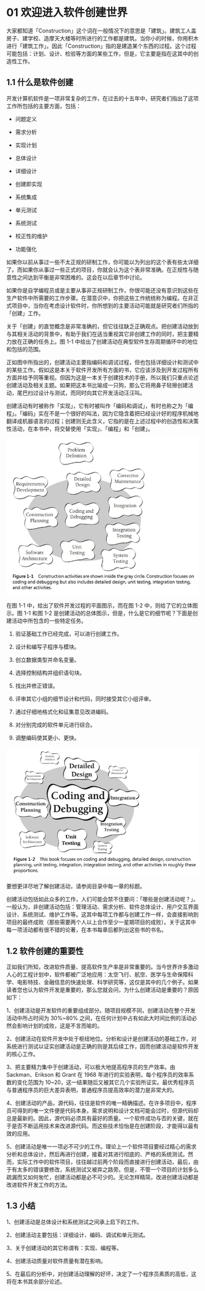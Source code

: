 # 01 欢迎进入软件创建世界

大家都知道「Construction」这个词在一般情况下的意思是「建筑」。建筑工人盖房子、建学校、造摩天大楼等时所进行的工作都是建筑。当你小的时候，你用积木进行「建筑工作」。因此「Construction」指的是建造某个东西的过程。这个过程可能包括：计划、设计、检验等方面的某些工作，但是，它主要是指在这其中的创造性工作。

## 1.1 什么是软件创建

开发计算机软件是一项非常复杂的工作，在过去的十五年中，研究者们指出了这项工作所包括的主要方面，包括：

- 问题定义

- 需求分析

- 实现计划

- 总体设计

- 详细设计

- 创建即实现

- 系统集成

- 单元测试

- 系统测试

- 校正性的维护

- 功能强化

如果你以前从事过一些不太正规的研制工作，你可能以为列出的这个表有些太详细了。而如果你从事过一些正式的项目，你就会认为这个表非常准确。在正规性与随意性之间达到平衡是非常困难的。这会在以后章节中讨论。

如果你是自学编程员或是主要从事非正规研制工作，你很可能还没有意识到这些在生产软件中所需要的工作步骤。在潜意识中，你把这些工作统统称为编程。在非正式项目中，当你在考虑设计软件时，你所想到的主要活动可能就是研究者们所指的「创建」工作。

关于「创建」的直觉概念是非常准确的，但它往往缺乏正确观点。把创建活动放到与其相关活动的背景中，有助于我们在适当重视其它非创建工作的同时，把主要精力放在正确的任务上。图 1-1 中给出了创建活动在典型软件生存周期循环中的地位和包括的范围。

正如图中所指出的，创建活动主要指编码和调试过程，但也包括详细设计和测试中的某些工作。假如这是本关于软件开发所有方面的书，它应该涉及到开发过程所有方面并给予同等重视。但因为这是一本关于创建技术的手册，所以我们只重点论述创建活动及相关主题。如果把这本书比喻成一只狗，那么它将用鼻子轻擦创建活动，尾巴扫过设计与测试，而同时向其它开发活动汪汪叫。

创建活动有时被称作「实现」，它有时被叫作「编码和调试」，有时也称之为「编程」。「编码」实在不是一个很好的叫法，因为它隐含着把已经设计好的程序机械地翻译成机器语言的过程；创建则无此含义，它指的是在上述过程中的创造性和决策性活动，在本书中，将交替使用「实现」、「编程」和「创建」。

![](./res/2019001.png)

在图 1-1 中，给出了软件开发过程的平面图示，而在图 1-2 中，则给了它的立体图示。图 1-1 和图 1-2 是创建活动的总体图示，但是，什么是它的细节呢？下面是创建活动中所包含的一些特定任务。

1. 验证基础工作已经完成，可以进行创建工作。

2. 设计和编写子程序与模块。

3. 创立数据类型并命名变量。

4. 选择控制结构并组织语句块。

5. 找出并修正错误。

6. 评审其它小组的细节设计和代码，同时接受其它小组评审。

7. 通过仔细地格式化和征集意见改进编码。

8. 对分别完成的软件单元进行综合。

9. 调整编码使其更小、更快。

![](./res/2019002.png)

要想更详尽地了解创建活动，请参阅目录中每一章的标题。

创建活动包括如此众多的工作，人们可能会禁不住要问：「哪些是创建活动呢？」。一般认为，非创建活动包括：管理活动、需求分析、软件总体设计、用户交互界面设计、系统测试、维护工作等。这其中每项工作都与创建工作一样，会直接影响到项目的最终成败（那些需要两个人以上合作至少一星期项目的成败）。关于这其中每一项活动都有很不错的论著，在本书每章后都列出这些书的书名。

## 1.2 软件创建的重要性

正如我们所知，改进软件质量、提高软件生产率是非常重要的。当今世界许多激动人心的工程计划中，软件都被广泛地应用：太空飞行、航空、医学与生命保障科学、电影特技、金融信息的快速处理、科学研究等，这仅是其中的几个例子。如果读者您也认为软件开发是重要的，那么您就会问，为什么创建活动是重要的？原因如下：

1、创建活动是开发软件的重要组成部分。随项目规模不同，创建活动在整个开发活动中所占时间为 30%~80% 之间，在任何计划中占有如此大时间比例的活动必然会影响计划的成败，这是不言而喻的。

2、创建活动在软件开发中处于枢纽地位。分析和设计是创建活动的基础工作，对系统进行测试以证实创建活动是正确的则是其后续工作，因而创建活动是软件开发的核心工作。

3、把主要精力集中于创建活动，可以极大地提高程序员的生产效率。由 Sackman、Erikson 和 Grant 在 1968 年进行的实验表明，每个程序员的效率系数的变化范围为 10~20，这一结果随后又被其它几个实验所证实。最优秀程序员与普通程序员的巨大差异表明，普通程序员提高效率的潜力是非常大的。

4、创建活动的产品，源代码，往往是软件的唯一精确描述。在许多项目中，程序员可得到的唯一文件便是代码本身。需求说明和设计文档可能会过时，但源代码却总是最新的。因此，源代码必须具有最好的质量。一个软件成功与否的关键，就在于是否不断运用技术来改进源代码。而这些技术恰怡是在创建阶段，才能得以最有效的应用。

5、创建活动是唯一一项必不可少的工作。理论上一个软件项目要经过精心的需求分析和总体设计，然后再进行创建，接着对其进行彻底的、严格的系统测试。然而，实际工作中的软件项目，往往越过前两个阶段而直接进行创建活动，最后，由于有太多的错误要修改，系统测试又被弃之路旁。但是，不管一个项目的计划多么疏漏而又如何匆忙，创建活动都是必不可少的。无论怎样精简，改进创建活动都是改进软件开发工作的方法。

## 1.3 小结

1、创建活动是总体设计和系统测试之间承上启下的工作。

2、创建活动主要包括：详细设计、编码、调试和单元测试。

3、关于创建活动的其它称谓有：实现、编程等。

4、创建活动质量对软件质量有潜在影响。

5、在最后的分析中，对创建活动理解的好坏，决定了一个程序员素质的高低，这将在本书其余部分论述。


